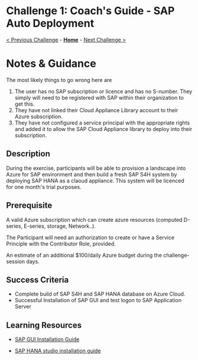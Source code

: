 # Challenge 1: Coach's Guide - SAP Auto Deployment

[< Previous Challenge](./00-prereqs.md) - **[Home](README.md)** - [Next Challenge >](./02-OpenAPIAndOdata.md)

# Notes & Guidance

The most likely things to go wrong here are

1. The user has no SAP subscription or licence and has no S-number. They simply will need to be registered with SAP within their organization to get this.
2. They have not linked their Cloud Appliance Library account to their Azure subscription.
3. They have not configured a service principal with the appropriate rights and added it to allow the SAP Cloud Appliance library to deploy into their subscription.

## Description

During the exercise, participants will be able to provision a landscape into Azure for SAP environment and then build a fresh SAP S4H system by deploying SAP HANA as a claoud appliance. This system will be licenced for one month's trial purposes.

## Prerequisite

A valid Azure subscription which can create azure resources (computed D-series, E-series, storage, Network..).

The Participant will need an authorization to create or have a Service Principle with the Contributor Role, provided.

An estimate of an additional $100/daily Azure budget during the challenge-session days.
 
## Success Criteria
- Complete build of SAP S4H and SAP HANA database on Azure Cloud.
- Successful Installation of SAP GUI and test logon to SAP Application Server
 
## Learning Resources

- [SAP GUI Installation Guide](https://help.sap.com/viewer/1ebe3120fd734f67afc57b979c3e2d46/760.05/en-US)

- [SAP HANA studio installation guide](https://help.sap.com/viewer/a2a49126a5c546a9864aae22c05c3d0e/2.0.01/en-US)
